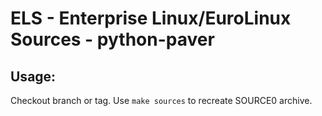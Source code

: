 # ELS - Enterprise Linux/EuroLinux Sources - python-paver
 
## Usage:
  Checkout branch or tag. Use `make sources` to recreate  SOURCE0 archive.
